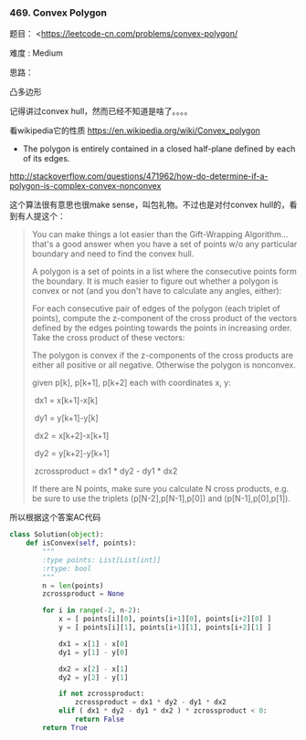 ### 469. Convex Polygon



题目： 
<https://leetcode-cn.com/problems/convex-polygon/



难度 : Medium



思路：

凸多边形

记得讲过convex hull，然而已经不知道是啥了。。。。

看wikipedia它的性质 https://en.wikipedia.org/wiki/Convex_polygon

- The polygon is entirely contained in a closed half-plane defined by each of its edges.



http://stackoverflow.com/questions/471962/how-do-determine-if-a-polygon-is-complex-convex-nonconvex



这个算法很有意思也很make sense，叫包礼物。不过也是对付convex hull的，看到有人提这个：



> You can make things a lot easier than the Gift-Wrapping Algorithm... that's a good answer when you have a set of points w/o any particular boundary and need to find the convex hull.
>
> A polygon is a set of points in a list where the consecutive points form the boundary. It is much easier to figure out whether a polygon is convex or not (and you don't have to calculate any angles, either):
>
> 
>
> For each consecutive pair of edges of the polygon (each triplet of points), compute the z-component of the cross product of the vectors defined by the edges pointing towards the points in increasing order. Take the cross product of these vectors:
>
> The polygon is convex if the z-components of the cross products are either all positive or all negative. Otherwise the polygon is nonconvex.
>
> given p[k], p[k+1], p[k+2] each with coordinates x, y:
>
>  dx1 = x[k+1]-x[k]
>
>  dy1 = y[k+1]-y[k]
>
>  dx2 = x[k+2]-x[k+1]
>
>  dy2 = y[k+2]-y[k+1]
>
>  zcrossproduct = dx1 * dy2 - dy1 * dx2
>
> If there are N points, make sure you calculate N cross products, e.g. be sure to use the triplets (p[N-2],p[N-1],p[0]) and (p[N-1],p[0],p[1]).



所以根据这个答案AC代码

```py
class Solution(object):
    def isConvex(self, points):
        """
        :type points: List[List[int]]
        :rtype: bool
        """
        n = len(points)
        zcrossproduct = None

        for i in range(-2, n-2):
            x = [ points[i][0], points[i+1][0], points[i+2][0] ]
            y = [ points[i][1], points[i+1][1], points[i+2][1] ]

            dx1 = x[1] - x[0]
            dy1 = y[1] - y[0]

            dx2 = x[2] - x[1]
            dy2 = y[2] - y[1]

            if not zcrossproduct:
                zcrossproduct = dx1 * dy2 - dy1 * dx2
            elif ( dx1 * dy2 - dy1 * dx2 ) * zcrossproduct < 0:
                return False
        return True
```

